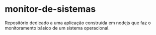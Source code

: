 # monitor-de-sistemas
Repositório dedicado a uma aplicação construída em nodejs que faz o monitoramento básico de um sistema operacional.
